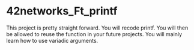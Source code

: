 # 42networks_Ft_printf
This project is pretty straight forward. You will recode printf. You will then be allowed to reuse the function in your future projects. You will mainly learn how to use variadic arguments.
